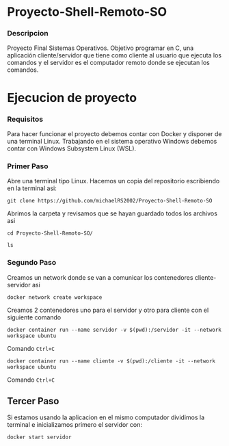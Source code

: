 # Proyecto-Shell-Remoto-SO
### Descripcion
Proyecto Final Sistemas Operativos. Objetivo programar en C, una aplicación cliente/servidor que tiene como cliente al usuario que ejecuta los comandos y el servidor es el computador remoto  donde se ejecutan los comandos.
# Ejecucion de proyecto
### Requisitos
Para hacer funcionar el proyecto debemos contar con Docker y disponer de una terminal Linux. Trabajando en el sistema operativo Windows debemos contar con Windows Subsystem Linux (WSL). 
### Primer Paso
Abre una terminal tipo Linux. 
Hacemos un copia del repositorio escribiendo en la terminal asi:

`git clone https://github.com/michaelRS2002/Proyecto-Shell-Remoto-SO`

Abrimos la carpeta y revisamos que se hayan guardado todos los archivos asi

`cd Proyecto-Shell-Remoto-SO/`

`ls`
### Segundo Paso
Creamos un network donde se van a comunicar los contenedores cliente-servidor asi

`docker network create workspace`

Creamos 2 contenedores uno para el servidor y otro para cliente con el siguiente comando 

`docker container run --name servidor -v $(pwd):/servidor -it --network workspace ubuntu`

Comando `Ctrl+C`

`docker container run --name cliente -v $(pwd):/cliente -it --network workspace ubuntu`

Comando `Ctrl+C`

## Tercer Paso 
Si estamos usando la aplicacion en el mismo computador dividimos la terminal e inicializamos primero el servidor con:

`docker start servidor`




